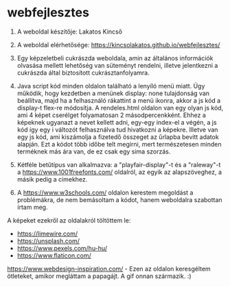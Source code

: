 # webfejlesztes

1. A weboldal készítője: Lakatos Kincső
   
2. A weboldal elérhetősége: https://kincsolakatos.github.io/webfejlesztes/
   
3. Egy képzeletbeli cukrászda weboldala, amin az általános információk olvasása mellett lehetőség van süteményt rendelni, illetve jelentkezni a cukrászda által biztosított cukrásztanfolyamra.
   
4. Java script kód minden oldalon található a lenyíló menü miatt. Úgy működik, hogy kezdetben a menünek display: none tulajdonság van beállítva, majd ha a felhasználó rákattint a menü ikonra, akkor a js kód a display-t flex-re módosítja. A rendeles.html oldalon van egy olyan js kód, ami 4 képet cserélget folyamatosan 2 másodpercenkként. Ehhez a képeknek ugyanazt a nevet kellett adni, egy-egy index-el a végén, a js kód így egy i változót felhasználva tud hivatkozni a képekre. Illetve van egy js kód, ami kiszámolja a fizetedő összeget az űrlapba bevitt adatok alapján. Ezt a kódot több időbe telt megírni, mert természetesen minden terméknek más ára van, de ez csak egy sima szorzás.
  
5. Kétféle betűtípus van alkalmazva: a "playfair-display"-t és a "raleway"-t a https://www.1001freefonts.com/ oldalról, az egyik az alapszöveghez, a másik pedig a címekhez.
   
6. A https://www.w3schools.com/ oldalon kerestem megoldást a problémákra, de nem bemásoltam a kódot, hanem weboldalra szabottan írtam meg.
   
A képeket ezekről az oldalakról töltöttem le: 
- https://limewire.com/
- https://unsplash.com/
- https://www.pexels.com/hu-hu/
- https://www.flaticon.com/

https://www.webdesign-inspiration.com/ - Ezen az oldalon keresgéltem ötleteket, amikor megláttam a papagájt. A gif onnan származik. :)
